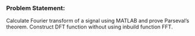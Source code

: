 ### Problem Statement:
Calculate Fourier transform of a signal using MATLAB and prove Parseval’s theorem.
Construct DFT function without using inbuild function FFT.

